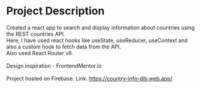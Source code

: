 # Project Description

Created a react app to search and display information about countries using the REST countries API.\
Here, I have used react hooks like useState, useReducer, useContext and also a custom hook to fetch data from the API.\
Also used React Router v6.\
\
Design inspiration - FrontendMentor.io\
\
Project hosted on Firebase. Link: https://country-info-dib.web.app/
